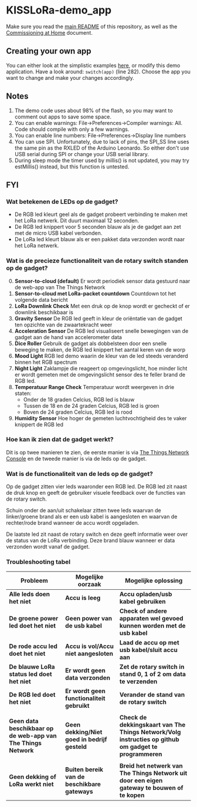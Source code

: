 # KISSLoRa-demo_app

Make sure you read the [main README](https://github.com/YourproductSmarter/KISSLoRa-demo#kiss-lora) of this repository, as well as the [Commissioning at Home](https://github.com/YourproductSmarter/KISSLoRa-demo/blob/master/COMMISSION_AT_HOME.md) document.


## Creating your own app

You can either look at the simplistic examples [here](https://github.com/YourproductSmarter/KISSLoRa-demo/tree/master/Examples), or modify this demo application. Have a look around: `switch(app)` (line 282). Choose the app you want to change and make your changes accordingly.

## Notes

1. The demo code uses about 98% of the flash, so you may want to comment out apps to save some space.
2. You can enable warnings: File->Preferences->Compiler warnings: All. Code should compile with only a few warnings.
3. You can enable line numbers: File->Preferences->Display line numbers
4. You can use SPI. Unfortunately, due to lack of pins, the SPI_SS line uses the same pin as the RXLED of the Arduino Leonardo. So either don't use USB serial during SPI or change your USB serial library.
5. During sleep mode the timer used by millis() is not updated, you may try estMillis() instead, but this function is untested.

## FYI

### Wat betekenen de LEDs op de gadget?
   - De RGB led kleurt geel als de gadget probeert verbinding te maken met het LoRa netwerk. Dit duurt maximaal 12 seconden.
   - De RGB led knippert voor 5 seconden blauw als je de gadget aan zet met de micro USB kabel verbonden.
   - De LoRa led kleurt blauw als er een pakket data verzonden wordt naar het LoRa netwerk.

### Wat is de precieze functionaliteit van de rotary switch standen op de gadget?

0. **Sensor-to-cloud (default)**
        Er wordt periodiek sensor data gestuurd naar de web-app van The Things Network
1. **Sensor-to-cloud met LoRa-packet countdown**
        Countdown tot het volgende data bericht
2. **LoRa Downlink Check**
    Met een druk op de knop wordt er gecheckt of er downlink beschikbaar is
3. **Gravity Sensor**
    De RGB led geeft in kleur de oriëntatie  van de gadget ten opzichte van de zwaartekracht weer
4. **Acceleration Sensor**
    De RGB led visualiseert snelle bewegingen van de gadget aan de hand van accelerometer data
5. **Dice Roller**
    Gebruik de gadget als dobbelsteen door een snelle beweging te maken, de RGB led knippert het aantal keren van de worp
6. **Mood Light**
    RGB led demo waarin de kleur van de led steeds veranderd binnen het RGB spectrum
7. **Night Light**
    Zaklampje die reageert op omgevingslicht, hoe minder licht er wordt gemeten met de omgevingslicht sensor des te feller     brand de RGB led.
8. **Temperatuur Range Check**
    Temperatuur wordt weergeven in drie staten:
    * Onder de 18 graden Celcius, RGB led is blauw
    * Tussen de 18 en de 24 graden Celcius, RGB led is groen
    * Boven de 24 graden Celcius, RGB led is rood
9. **Humidity Sensor**
    Hoe hoger de gemeten luchtvochtigheid des te vaker knippert de RGB led

### Hoe kan ik zien dat de gadget werkt?
Dit is op twee manieren te zien, de eerste manier is via [The Things Network Console](https://console.thethingsnetwork.org/) en de tweede manier is via de leds op de gadget.

### Wat is de functionaliteit van de leds op de gadget?
Op de gadget zitten vier leds waaronder een RGB led. De RGB led zit naast de druk knop en geeft de gebruiker visuele feedback over de functies van de rotary switch.

Schuin onder de aan/uit schakelaar zitten twee leds waarvan de linker/groene brand als er een usb kabel is aangesloten en waarvan de rechter/rode brand wanneer de accu wordt opgeladen.

De laatste led zit naast de rotary switch en deze geeft informatie weer over de status van de LoRa verbinding. Deze brand blauw wanneer er data verzonden wordt vanaf de gadget.


### Troubleshooting tabel

| **Probleem** | **Mogelijke oorzaak** | **Mogelijke oplossing** |
| --- | --- | --- |
| **Alle leds doen het niet** | **Accu is leeg** | **Accu opladen/usb kabel gebruiken** |
| **De groene power led doet het niet** | **Geen power van de usb kabel** | **Check of andere apparaten wel gevoed kunnen worden met de usb kabel** |
| **De rode accu led doet het niet** | **Accu is vol/Accu niet aangesloten** | **Laad de accu op met usb kabel/sluit accu aan** |
| **De blauwe LoRa status led doet het niet** | **Er wordt geen data verzonden** | **Zet de rotary switch in stand 0, 1 of 2 om data te verzenden** |
| **De RGB led doet het niet** | **Er wordt geen functionaliteit gebruikt** | **Verander de stand van de rotary switch** |
|   |   |   |
| **Geen data beschikbaar op de web-app van The Things Network** | **Geen dekking/Niet goed in bedrijf gesteld** | **Check de dekkingskaart van The Things Network/Volg instructies op github om gadget te programmeren** |
|   |   |   |
| **Geen dekking of LoRa werkt niet** | **Buiten bereik van de beschikbare gateways** | **Breid het netwerk van The Things Network uit door een eigen gateway te bouwen of te kopen** |
